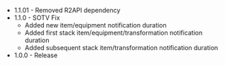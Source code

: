 * 1.1.01 - Removed R2API dependency
* 1.1.0 - SOTV Fix
	* Added new item/equipment notification duration
	* Added first stack item/equipment/transformation notification duration
	* Added subsequent stack item/transformation notification duration
* 1.0.0 - Release